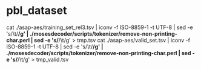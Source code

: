 # pbl_dataset
cat ./asap-aes/training_set_rel3.tsv | iconv -f ISO-8859-1 -t UTF-8 | sed -e 's/\t/****/g' | ./mosesdecoder/scripts/tokenizer/remove-non-printing-char.perl | sed -e 's/****/\t/g' > tmp.tsv
cat ./asap-aes/valid_set.tsv | iconv -f ISO-8859-1 -t UTF-8 | sed -e 's/\t/****/g' | ./mosesdecoder/scripts/tokenizer/remove-non-printing-char.perl | sed -e 's/****/\t/g' > tmp_valid.tsv
